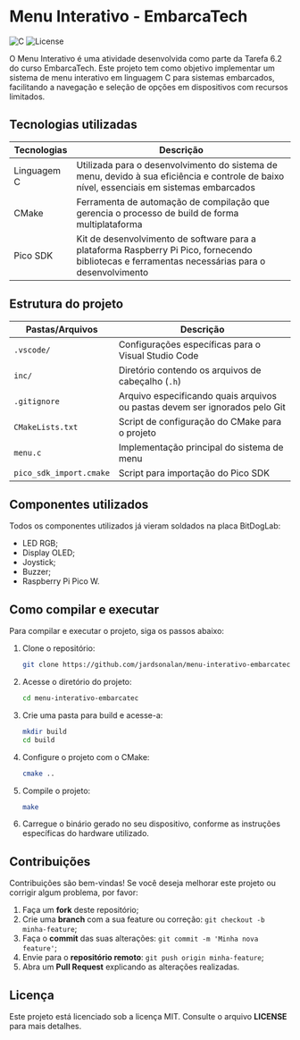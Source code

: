 # Menu Interativo - EmbarcaTech

![C](https://img.shields.io/badge/C-11-blue)
![License](https://img.shields.io/github/license/jardsonalan/menu-embarcatec)

O Menu Interativo é uma atividade desenvolvida como parte da Tarefa 6.2 do curso EmbarcaTech. Este projeto tem como objetivo implementar um sistema de menu interativo em linguagem C para sistemas embarcados, facilitando a navegação e seleção de opções em dispositivos com recursos limitados.

## Tecnologias utilizadas
| Tecnologias | Descrição |
| --- | --- |
| Linguagem C | Utilizada para o desenvolvimento do sistema de menu, devido à sua eficiência e controle de baixo nível, essenciais em sistemas embarcados |
| CMake | Ferramenta de automação de compilação que gerencia o processo de build de forma multiplataforma |
| Pico SDK | Kit de desenvolvimento de software para a plataforma Raspberry Pi Pico, fornecendo bibliotecas e ferramentas necessárias para o desenvolvimento |

## Estrutura do projeto
| Pastas/Arquivos | Descrição |
| --- | --- |
| `.vscode/` | Configurações específicas para o Visual Studio Code |
| `inc/` | Diretório contendo os arquivos de cabeçalho (`.h`) |
| `.gitignore` | Arquivo especificando quais arquivos ou pastas devem ser ignorados pelo Git |
| `CMakeLists.txt` | Script de configuração do CMake para o projeto |
| `menu.c` | Implementação principal do sistema de menu |
| `pico_sdk_import.cmake` | Script para importação do Pico SDK |

## Componentes utilizados
Todos os componentes utilizados já vieram soldados na placa BitDogLab:
- LED RGB;
- Display OLED;
- Joystick;
- Buzzer;
- Raspberry Pi Pico W.

## Como compilar e executar
Para compilar e executar o projeto, siga os passos abaixo:
1. Clone o repositório:
   ```bash
   git clone https://github.com/jardsonalan/menu-interativo-embarcatec.git
   ```

2. Acesse o diretório do projeto:
   ```bash
   cd menu-interativo-embarcatec
   ```

3. Crie uma pasta para build e acesse-a:
   ```bash
   mkdir build
   cd build
   ```

4. Configure o projeto com o CMake:
   ```bash
   cmake ..
   ```

5. Compile o projeto:
   ```bash
   make
   ```

6. Carregue o binário gerado no seu dispositivo, conforme as instruções específicas do hardware utilizado.

## Contribuições
Contribuições são bem-vindas! Se você deseja melhorar este projeto ou corrigir algum problema, por favor:
1. Faça um **fork** deste repositório;
2. Crie uma **branch** com a sua feature ou correção: `git checkout -b minha-feature`;
3. Faça o **commit** das suas alterações: `git commit -m 'Minha nova feature'`;
4. Envie para o **repositório remoto**: `git push origin minha-feature`;
5. Abra um **Pull Request** explicando as alterações realizadas.

## Licença
Este projeto está licenciado sob a licença MIT. Consulte o arquivo **LICENSE** para mais detalhes.
